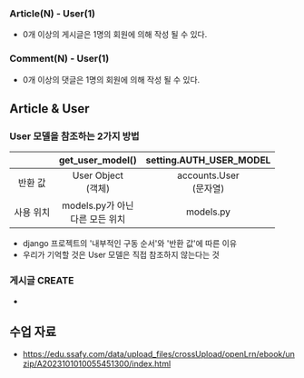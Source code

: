 ### Article(N) - User(1)
- 0개 이상의 게시글은 1명의 회원에 의해 작성 될 수 있다.

### Comment(N) - User(1)
- 0개 이상의 댓글은 1명의 회원에 의해 작성 될 수 있다.


## Article & User

### User 모델을 참조하는 2가지 방법
||get_user_model()|setting.AUTH_USER_MODEL|
|:---:|:---:|:---:|
|반환 값|User Object<br>(객체)|accounts.User<br>(문자열)|
|사용 위치|models.py가 아닌 <br>다른 모든 위치|models.py|
- django 프로젝트의 '내부적인 구동 순서'와 '반환 값'에 따른 이유
- 우리가 기억할 것은 User 모델은 직접 참조하지 않는다는 것


### 게시글 CREATE
- 










## 수업 자료
- https://edu.ssafy.com/data/upload_files/crossUpload/openLrn/ebook/unzip/A2023101010055451300/index.html